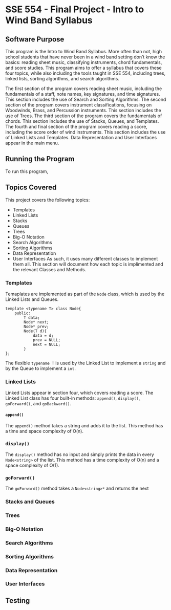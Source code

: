 # SSE 554 - Final Project - Intro to Wind Band Syllabus
## Software Purpose
This program is the Intro to Wind Band Syllabus. More often than not, high school students that have never been in a wind band setting don’t know the basics: reading sheet music, classifying instruments, chord fundamentals, and score studies. This program aims to offer a syllabus that covers these four topics, while also including the tools taught in SSE 554, including trees, linked lists, sorting algorithms, and search algorithms.

The first section of the program covers reading sheet music, including the fundamentals of a staff, note names, key signatures, and time signatures. This section includes the use of Search and Sorting Algorithms. The second section of the program covers instrument classifications, focusing on Woodwinds, Brass, and Percussion instruments. This section includes the use of Trees. The third section of the program covers the fundamentals of chords. This section includes the use of Stacks, Queues, and Templates. The fourth and final section of the program covers reading a score, including the score order of wind instruments. This section includes the use of Linked Lists and Templates. Data Representation and User Interfaces appear in the main menu.

## Running the Program
To run this program,

## Topics Covered
This project covers the following topics:
* Templates
* Linked Lists
* Stacks
* Queues
* Trees
* Big-O Notation
* Search Algorithms
* Sorting Algorithms
* Data Representation
* User Interfaces
As such, it uses many different classes to implement them all. This section will document how each topic is implimented and the relevant Classes and Methods.

### Templates
Temaplates are implemented as part of the ```Node``` class, which is used by the Linked Lists and Queues.
```
template <typename T> class Node{
    public:
        T data;
        Node* next;
        Node* prev;
        Node(T d){
            data = d;
            prev = NULL;
            next = NULL;
        }
};
```
The flexible ```typename T``` is used by the Linked List to implement a ```string``` and by the Queue to implement a ```int```.

### Linked Lists
Linked Lists appear in section four, which covers reading a score. The Linked List class has four built-in methods: ```append()```, ```display()```, ```goForward()```, and ```goBackward()```.
#### ```append()```
The ```append()``` method takes a string and adds it to the list. This method has a time and space complexity of O(n).
### ```display()```
The ```display()``` method has no input and simply prints the data in every ```Node<string>``` of the list. This method has a time complexity of O(n) and a space complexity of O(1).
### ```goForward()```
The ```goForward()``` method takes a ```Node<string>*``` and returns the next 

### Stacks and Queues


### Trees


### Big-O Notation


### Search Algorithms


### Sorting Algorithms


### Data Representation


### User Interfaces


## Testing

###
